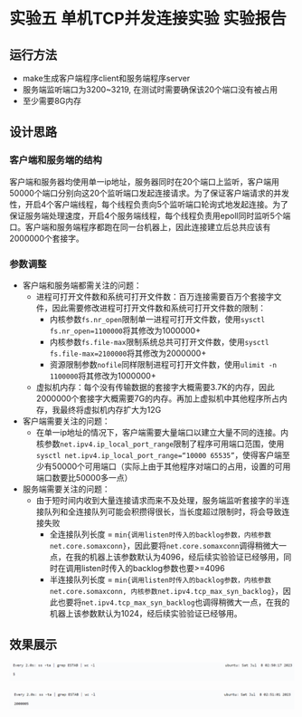 # 实验五 单机TCP并发连接实验 实验报告

## 运行方法

- make生成客户端程序client和服务端程序server
- 服务端监听端口为3200~3219, 在测试时需要确保该20个端口没有被占用
- 至少需要8G内存

## 设计思路

### 客户端和服务端的结构

客户端和服务器均使用单一ip地址，服务器同时在20个端口上监听，客户端用50000个端口分别向这20个监听端口发起连接请求。为了保证客户端请求的并发性，开启4个客户端线程，每个线程负责向5个监听端口轮询式地发起连接。为了保证服务端处理速度，开启4个服务端线程，每个线程负责用epoll同时监听5个端口。客户端和服务端程序都跑在同一台机器上，因此连接建立后总共应该有2000000个套接字。

### 参数调整

- 客户端和服务端都需关注的问题：
  - 进程可打开文件数和系统可打开文件数：百万连接需要百万个套接字文件，因此需要修改进程可打开文件数和系统可打开文件数的限制：
    - 内核参数`fs.nr_open`限制单一进程可打开文件数，使用`sysctl fs.nr_open=1100000`将其修改为1000000+
    - 内核参数`fs.file-max`限制系统总共可打开文件数，使用`sysctl fs.file-max=2100000`将其修改为2000000+
    - 资源限制参数`nofile`同样限制进程可打开文件数，使用`ulimit -n 1100000`将其修改为1000000+
  - 虚拟机内存：每个没有传输数据的套接字大概需要3.7K的内存，因此2000000个套接字大概需要7G的内存。再加上虚拟机中其他程序所占内存，我最终将虚拟机内存扩大为12G
- 客户端需要关注的问题：
  - 在单一ip地址的情况下，客户端需要大量端口以建立大量不同的连接。内核参数`net.ipv4.ip_local_port_range`限制了程序可用端口范围，使用`sysctl net.ipv4.ip_local_port_range=“10000 65535”`，使得客户端至少有50000个可用端口（实际上由于其他程序对端口的占用，设置的可用端口数要比50000多一点）
- 服务端需要关注的问题：
  - 由于短时间内收到大量连接请求而来不及处理，服务端监听套接字的半连接队列和全连接队列可能会积攒得很长，当长度超过限制时，将会导致连接失败
    - 全连接队列长度 = `min{调用listen时传入的backlog参数，内核参数net.core.somaxconn}`，因此要将`net.core.somaxconn`调得稍微大一点，在我的机器上该参数默认为4096，经后续实验验证已经够用，同时在调用listen时传入的backlog参数也要>=4096
    - 半连接队列长度 = `min{调用listen时传入的backlog参数，内核参数net.core.somaxconn, 内核参数net.ipv4.tcp_max_syn_backlog}`，因此也要将`net.ipv4.tcp_max_syn_backlog`也调得稍微大一点，在我的机器上该参数默认为1024，经后续实验验证已经够用。


## 效果展示

![](实验结果/连接前.png)

![](实验结果/连接后.png)